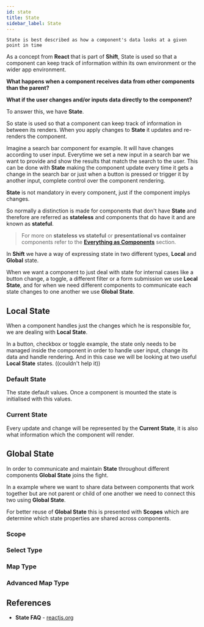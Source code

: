 ```yaml
---
id: state
title: State
sidebar_label: State
---
```

`State is best described as how a component's data looks at a given point in time`

As a concept from __React__ that is part of __Shift__, State is used so that a component can keep track of information within its own environment or the wider app environment.

__What happens when a component receives data from other components than the parent?__

__What if the user changes and/or inputs data directly to the component?__

To answer this, we have __State__.

So state is used so that a component can keep track of information in between its renders. When you apply changes to __State__ it updates and re-renders the component. 

Imagine a search bar component for example. It will have changes according to user input. Everytime we set a new input in a search bar we want to provide and show the results that match the search to the user. This can be done with __State__ making the component update every time it gets a change in the search bar or just when a button is pressed or trigger it by another input, complete control over the component rendering.

__State__ is not mandatory in every component, just if the component implys changes.

So normally a distinction is made for components that don't have __State__ and therefore are referred as __stateless__ and components that do have it and are known as __stateful__.


>For more on __stateless vs stateful__ or __presentational vs container__ components refer to the [__Everything as Components__](everything-components.md) section.

In __Shift__ we have a way of expressing state in two different types, __Local__ and __Global__ state.

When we want a component to just deal with state for internal cases like a button change, a toggle, a different filter or a form submission we use __Local State__, and for when we need different components to communicate each state changes to one another we use __Global State__.

## Local  State
When a component handles just the changes which he is responsible for, we are dealing with __Local State__.

In a button, checkbox or toggle example, the state only needs to be managed inside the component in order to handle user input, change its data and handle rendering. And in this case we will be looking at two useful __Local State__ states. ((couldn't help it))

### Default State
The state default values. Once a component is mounted the state is initialised with this values.
### Current State
Every update and change will be represented by the __Current State__, it is also what information which the component will render.

## Global State
In order to communicate and maintain __State__ throughout different components __Global State__ joins the fight. 

In a example where we want to share data between components that work together but are not parent or child of one another we need to connect this two using __Global State__.

For better reuse of __Global State__ this is presented with __Scopes__ which are determine which state properties are shared across components.

### Scope

### Select Type
### Map Type
### Advanced Map Type

## References
* __State FAQ__ - [reactjs.org](https://reactjs.org/docs/faq-state.html)
<br><br><br>
